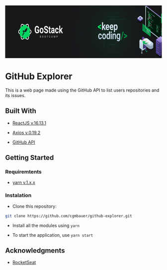 <p align="center">
  <img src='https://github.com/cgmbauer/assets/blob/master/logo/rocketseat.png' alt='GoStack logo' width="100%" height="170px" />   
</p> 

# GitHub Explorer

This is a web page made using the GitHub API to list users repositories and its issues.

## Built With

- [ReactJS v.16.13.1](https://reactjs.org/)

- [Axios v.0.19.2](https://github.com/axios/axios)

- [GitHub API](https://developer.github.com/v3/)

## Getting Started

### Requiremtents

- [yarn v.1.x.x](https://classic.yarnpkg.com/en/docs/install)

### Instalation

- Clone this repository:
```sh
git clone https://github.com/cgmbauer/github-explorer.git
```

- Install all the modules using ```yarn```

- To start the application, use ```yarn start```

## Acknowledgments

- [RocketSeat](https://rocketseat.com.br/)

